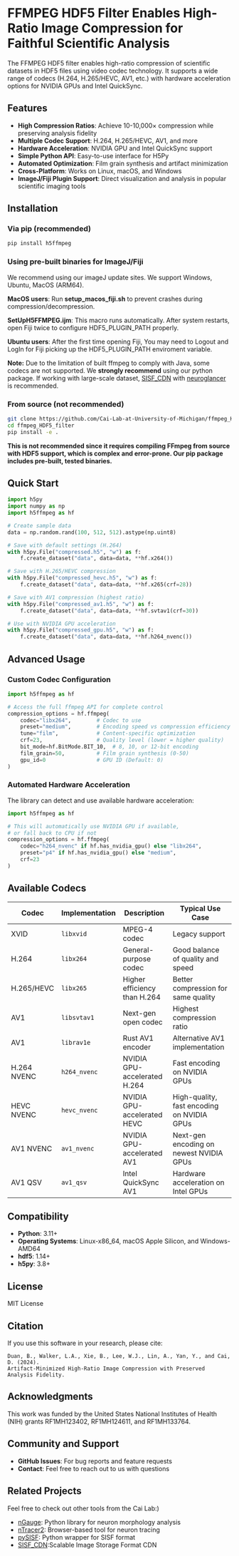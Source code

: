 # FFMPEG HDF5 Filter Enables High-Ratio Image Compression for Faithful Scientific Analysis

The FFMPEG HDF5 filter enables high-ratio compression of scientific datasets in HDF5 files using video codec technology. It supports a wide range of codecs (H.264, H.265/HEVC, AV1, etc.) with hardware acceleration options for NVIDIA GPUs and Intel QuickSync.

## Features

- **High Compression Ratios**: Achieve 10-10,000× compression while preserving analysis fidelity
- **Multiple Codec Support**: H.264, H.265/HEVC, AV1, and more
- **Hardware Acceleration**: NVIDIA GPU and Intel QuickSync support
- **Simple Python API**: Easy-to-use interface for H5Py
- **Automated Optimization**: Film grain synthesis and artifact minimization
- **Cross-Platform**: Works on Linux, macOS, and Windows
- **ImageJ/Fiji Plugin Support**: Direct visualization and analysis in popular scientific imaging tools

## Installation

### Via pip (recommended)

```bash
pip install h5ffmpeg
```

### Using pre-built binaries for ImageJ/Fiji

We recommend using our imageJ update sites. We support Windows, Ubuntu, MacOS (ARM64). 

**MacOS users**: Run **setup_macos_fiji.sh** to prevent crashes during compression/decompression. 

**SetUpH5FFMPEG.ijm**: This macro runs automatically. After system restarts, open Fiji twice to configure HDF5_PLUGIN_PATH properly.

**Ubuntu users**: After the first time opening Fiji, You may need to Logout and LogIn for Fiji picking up the HDF5_PLUGIN_PATH enviroment variable.

**Note:** Due to the limitation of built ffmpeg to comply with Java, some codecs are not supported. We **strongly recommend** using our python package. If working with large-scale dataset, [SISF_CDN](https://github.com/Cai-Lab-at-University-of-Michigan/SISF_CDN) with [neuroglancer](https://github.com/google/neuroglancer) is recommended.

### From source (not recommended)

```bash
git clone https://github.com/Cai-Lab-at-University-of-Michigan/ffmpeg_HDF5_filter.git
cd ffmpeg_HDF5_filter
pip install -e .
```

**This is not recommended since it requires compiling FFmpeg from source with HDF5 support, which is complex and error-prone. Our pip package includes pre-built, tested binaries.**

## Quick Start

```python
import h5py
import numpy as np
import h5ffmpeg as hf

# Create sample data
data = np.random.rand(100, 512, 512).astype(np.uint8)

# Save with default settings (H.264)
with h5py.File("compressed.h5", "w") as f:
    f.create_dataset("data", data=data, **hf.x264())

# Save with H.265/HEVC compression
with h5py.File("compressed_hevc.h5", "w") as f:
    f.create_dataset("data", data=data, **hf.x265(crf=28))

# Save with AV1 compression (highest ratio)
with h5py.File("compressed_av1.h5", "w") as f:
    f.create_dataset("data", data=data, **hf.svtav1(crf=30))

# Use with NVIDIA GPU acceleration
with h5py.File("compressed_gpu.h5", "w") as f:
    f.create_dataset("data", data=data, **hf.h264_nvenc())
```

## Advanced Usage

### Custom Codec Configuration

```python
import h5ffmpeg as hf

# Access the full ffmpeg API for complete control
compression_options = hf.ffmpeg(
    codec="libx264",        # Codec to use
    preset="medium",        # Encoding speed vs compression efficiency
    tune="film",            # Content-specific optimization
    crf=23,                 # Quality level (lower = higher quality)
    bit_mode=hf.BitMode.BIT_10,  # 8, 10, or 12-bit encoding
    film_grain=50,          # Film grain synthesis (0-50)
    gpu_id=0                # GPU ID (Default: 0)
)
```

### Automated Hardware Acceleration

The library can detect and use available hardware acceleration:

```python
import h5ffmpeg as hf

# This will automatically use NVIDIA GPU if available, 
# or fall back to CPU if not
compression_options = hf.ffmpeg(
    codec="h264_nvenc" if hf.has_nvidia_gpu() else "libx264",
    preset="p4" if hf.has_nvidia_gpu() else "medium",
    crf=23
)
```

## Available Codecs

| Codec | Implementation | Description | Typical Use Case |
|-------|-------------|-------------|------------------|
| XVID | `libxvid` | MPEG-4 codec | Legacy support |
| H.264 | `libx264` | General-purpose codec | Good balance of quality and speed |
| H.265/HEVC | `libx265` | Higher efficiency than H.264 | Better compression for same quality |
| AV1 | `libsvtav1` | Next-gen open codec | Highest compression ratio |
| AV1 | `librav1e` | Rust AV1 encoder | Alternative AV1 implementation |
| H.264 NVENC | `h264_nvenc` | NVIDIA GPU-accelerated H.264 | Fast encoding on NVIDIA GPUs |
| HEVC NVENC | `hevc_nvenc` | NVIDIA GPU-accelerated HEVC | High-quality, fast encoding on NVIDIA GPUs |
| AV1 NVENC | `av1_nvenc` | NVIDIA GPU-accelerated AV1 | Next-gen encoding on newest NVIDIA GPUs |
| AV1 QSV | `av1_qsv` | Intel QuickSync AV1 | Hardware acceleration on Intel GPUs |

## Compatibility

- **Python**: 3.11+
- **Operating Systems**: Linux-x86_64, macOS Apple Silicon, and Windows-AMD64
- **hdf5**: 1.14+
- **h5py**: 3.8+

## License

MIT License

## Citation

If you use this software in your research, please cite:

```
Duan, B., Walker, L.A., Xie, B., Lee, W.J., Lin, A., Yan, Y., and Cai, D. (2024).
Artifact-Minimized High-Ratio Image Compression with Preserved Analysis Fidelity.
```

## Acknowledgments

This work was funded by the United States National Institutes of Health (NIH) grants RF1MH123402, RF1MH124611, and RF1MH133764.

## Community and Support

- **GitHub Issues**: For bug reports and feature requests
- **Contact**: Feel free to reach out to us with questions

## Related Projects

Feel free to check out other tools from the Cai Lab:)
- [nGauge](https://github.com/Cai-Lab-at-University-of-Michigan/nGauge): Python library for neuron morphology analysis
- [nTracer2](https://github.com/Cai-Lab-at-University-of-Michigan/nTracer2): Browser-based tool for neuron tracing
- [pySISF](https://github.com/Cai-Lab-at-University-of-Michigan/pySISF): Python wrapper for SISF format
- [SISF_CDN](https://github.com/Cai-Lab-at-University-of-Michigan/SISF_CDN):Scalable Image Storage Format CDN